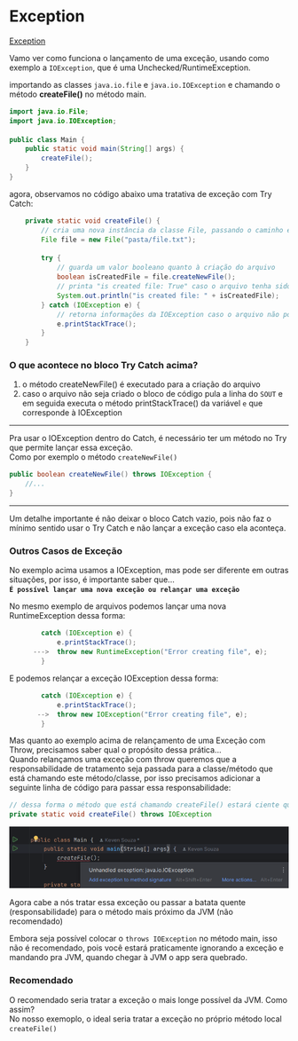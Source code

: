 # Exception

[Exception](../maratona-java/src/me/kevensouza/maratonajava/exceptions/exception42/Main.java)

Vamo ver como funciona o lançamento de uma exceção, usando como exemplo a `IOException`, que é uma Unchecked/RuntimeException.

importando as classes `java.io.file` e `java.io.IOException` e chamando o método **createFile()** no método main.

```java
import java.io.File;
import java.io.IOException;

public class Main {
    public static void main(String[] args) {
        createFile();
    }
}
```

agora, observamos no código abaixo uma tratativa de exceção com Try Catch:

```java
    private static void createFile() {
        // cria uma nova instância da classe File, passando o caminho e o nome do arquivo como argumento do construtor
        File file = new File("pasta/file.txt");

        try {
            // guarda um valor booleano quanto à criação do arquivo
            boolean isCreatedFile = file.createNewFile();
            // printa "is created file: True" caso o arquivo tenha sido criado com êxito
            System.out.println("is created file: " + isCreatedFile);
        } catch (IOException e) {
            // retorna informações da IOException caso o arquivo não possa ser cria do ela seja lançada
            e.printStackTrace();
        }
    }
```

### O que acontece no bloco Try Catch acima?

1. o método createNewFile() é executado para a criação do arquivo
2. caso o arquivo não seja criado o bloco de código pula a linha do `SOUT` e em seguida executa o método printStackTrace() da variável `e` que corresponde à IOException

----------

Pra usar o IOException dentro do Catch, é necessário ter um método no Try que permite lançar essa exceção.
<br>
Como por exemplo o método `createNewFile()`


```java
public boolean createNewFile() throws IOException {
    //...
}
```

----------

Um detalhe importante é não deixar o bloco Catch vazio, pois não faz o mínimo sentido usar o Try Catch e não lançar a exceção caso ela aconteça.

### Outros Casos de Exceção

No exemplo acima usamos a IOException, mas pode ser diferente em outras situações, por isso, é importante saber que...
<br>
**`É possível lançar uma nova exceção ou relançar uma exceção`**

No mesmo exemplo de arquivos podemos lançar uma nova RuntimeException dessa forma:

```java
        catch (IOException e) {
            e.printStackTrace();
      --->  throw new RuntimeException("Error creating file", e);
        }
```

E podemos relançar a exceção IOException dessa forma:

```java
        catch (IOException e) {
            e.printStackTrace();
       -->  throw new IOException("Error creating file", e);
        }
```

Mas quanto ao exemplo acima de relançamento de uma Exceção com Throw, precisamos saber qual o propósito dessa prática...
<br>
Quando relançamos uma exceção com throw queremos que a responsabilidade de tratamento seja passada para a classe/método que está chamando este método/classe, por isso precisamos adicionar a seguinte linha de código para passar essa responsabilidade:

```java
// dessa forma o método que está chamando createFile() estará ciente que o método pode lançar uma IOException. No nosso caso, a responsabilidade está indo para o método main...
private static void createFile() throws IOException
```

![unhandled exception](./images/unhandled_exception.png)

Agora cabe a nós tratar essa exceção ou passar a batata quente (responsabilidade) para o método mais próximo da JVM (não recomendado)

Embora seja possível colocar o `throws IOException` no método main, isso não é recomendado, pois você estará praticamente ignorando a exceção e mandando pra JVM, quando chegar à JVM o app sera quebrado.

### Recomendado

O recomendado seria tratar a exceção o mais longe possível da JVM. Como assim?
<br>
No nosso exemoplo, o ideal seria tratar a exceção no próprio método local `createFile()` 